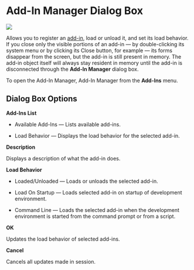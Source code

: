 
# Add-In Manager Dialog Box


![](../images/va5lxy1_ZA01201779.gif)



Allows you to register an  [add-in](b8bdf64f-5920-1ae9-16d0-b26d09524a30.md), load or unload it, and set its load behavior. If you close only the visible portions of an add-in — by double-clicking its system menu or by clicking its Close button, for example — its forms disappear from the screen, but the add-in is still present in memory. The add-in object itself will always stay resident in memory until the add-in is disconnected through the  **Add-In Manager** dialog box.

To open the Add-In Manager, Add-In Manager from the  **Add-Ins** menu.


## Dialog Box Options

 **Add-Ins List**




- Available Add-Ins — Lists available add-ins.
    
- Load Behavior — Displays the load behavior for the selected add-in.
    


 **Description**

Displays a description of what the add-in does.

 **Load Behavior**




- Loaded/Unloaded — Loads or unloads the selected add-in.
    
- Load On Startup — Loads selected add-in on startup of development environment.
    
- Command Line — Loads the selected add-in when the development environment is started from the command prompt or from a script.
    


 **OK**

Updates the load behavior of selected add-ins.

 **Cancel**

Cancels all updates made in session.


